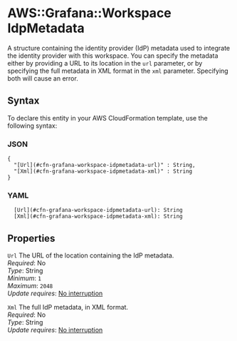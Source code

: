 # AWS::Grafana::Workspace IdpMetadata<a name="aws-properties-grafana-workspace-idpmetadata"></a>

A structure containing the identity provider \(IdP\) metadata used to integrate the identity provider with this workspace\. You can specify the metadata either by providing a URL to its location in the `url` parameter, or by specifying the full metadata in XML format in the `xml` parameter\. Specifying both will cause an error\.

## Syntax<a name="aws-properties-grafana-workspace-idpmetadata-syntax"></a>

To declare this entity in your AWS CloudFormation template, use the following syntax:

### JSON<a name="aws-properties-grafana-workspace-idpmetadata-syntax.json"></a>

```
{
  "[Url](#cfn-grafana-workspace-idpmetadata-url)" : String,
  "[Xml](#cfn-grafana-workspace-idpmetadata-xml)" : String
}
```

### YAML<a name="aws-properties-grafana-workspace-idpmetadata-syntax.yaml"></a>

```
  [Url](#cfn-grafana-workspace-idpmetadata-url): String
  [Xml](#cfn-grafana-workspace-idpmetadata-xml): String
```

## Properties<a name="aws-properties-grafana-workspace-idpmetadata-properties"></a>

`Url`  <a name="cfn-grafana-workspace-idpmetadata-url"></a>
The URL of the location containing the IdP metadata\.  
*Required*: No  
*Type*: String  
*Minimum*: `1`  
*Maximum*: `2048`  
*Update requires*: [No interruption](https://docs.aws.amazon.com/AWSCloudFormation/latest/UserGuide/using-cfn-updating-stacks-update-behaviors.html#update-no-interrupt)

`Xml`  <a name="cfn-grafana-workspace-idpmetadata-xml"></a>
The full IdP metadata, in XML format\.  
*Required*: No  
*Type*: String  
*Update requires*: [No interruption](https://docs.aws.amazon.com/AWSCloudFormation/latest/UserGuide/using-cfn-updating-stacks-update-behaviors.html#update-no-interrupt)